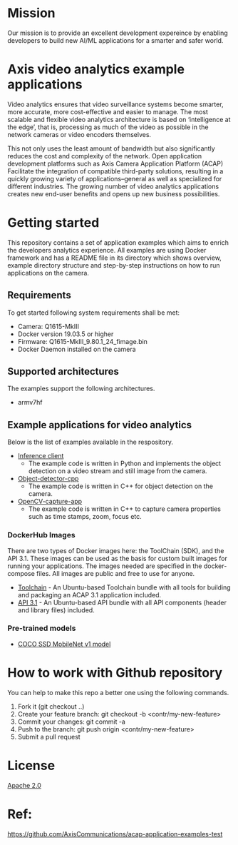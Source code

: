 
# Mission
Our mission is to provide an excellent development expereince by enabling developers
to build new AI/ML applications for a smarter and safer world.

# Axis video analytics example applications
Video analytics ensures that video surveillance systems become smarter,
more accurate, more cost-effective and easier to manage. The most scalable
and flexible video analytics architecture is based on ‘intelligence at the
edge’, that is, processing as much of the video as possible in the network
cameras or video encoders themselves.

This not only uses the least amount of bandwidth but also significantly reduces
the cost and complexity of the network. Open application development platforms
such as Axis Camera Application Platform (ACAP) Facilitate the integration of
compatible third-party solutions, resulting in a quickly growing variety of
applications–general as well as specialized for different industries. The
growing number of video analytics applications creates new end-user benefits
and opens up new business possibilities.

# Getting started
This repository contains a set of application examples which aims to enrich the
developers analytics experience. All examples are using Docker framework and has a
README file in its directory which shows overview, example directory structure and
step-by-step instructions on how to run applications on the camera.

## Requirements
To get started following system requirements shall be met:
* Camera: Q1615-MkIII
* Docker version 19.03.5 or higher
* Firmware: Q1615-MkIII_9.80.1_24_fimage.bin
* Docker Daemon installed on the camera

## Supported architectures
The examples support the following architectures.
* armv7hf

## Example applications for video analytics
Below is the list of examples available in the respository.

* [Inference client](./inference-client/)
  * The example code is written in Python and implements the object detection on a
    video stream and still image from the camera.
* [Object-detector-cpp](./object-detector-cpp/)
  * The example code is written in C++ for object detection on the camera.
* [OpenCV-capture-app](./opencv-capture-app/)
  * The example code is written in C++ to capture camera properties such as time stamps,
   zoom, focus etc.

### DockerHub Images
There are two types of Docker images here: the ToolChain (SDK), and the API 3.1. These images can be used as the basis for custom built images for running your applications. The images needed are specified in the docker-compose files. All images are public and free to use for anyone.
* [Toolchain](https://hub.docker.com/repository/docker/axisecp/acap-toolchain) -  An Ubuntu-based Toolchain bundle with all tools for building and packaging an ACAP 3.1 application included.
* [API 3.1](https://hub.docker.com/repository/docker/axisecp/acap-api) - An Ubuntu-based API bundle with all API components (header and library files) included.

### Pre-trained models
* [COCO SSD MobileNet v1 model](https://www.tensorflow.org/lite/models/object_detection/overview#starter_model)


# How to work with Github repository
You can help to make this repo a better one using the following commands.

1. Fork it (git checkout ..)
2. Create your feature branch: git checkout -b <contr/my-new-feature>
3. Commit your changes: git commit -a
4. Push to the branch: git push origin <contr/my-new-feature>
5. Submit a pull request


# License
[Apache 2.0](LICENSE)

# Ref:
https://github.com/AxisCommunications/acap-application-examples-test
